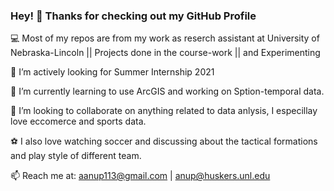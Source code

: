 ### Hey! 👋 Thanks for checking out my GitHub Profile

💻 Most of my repos are from my work as reserch assistant at University of Nebraska-Lincoln || Projects done in the course-work || and Experimenting 

🔭 I’m actively looking for Summer Internship 2021

🌱 I’m currently learning to use ArcGIS and working on Sption-temporal data.

👯 I’m looking to collaborate on anything related to data anlysis, I especillay love eccomerce and sports data.

⚽ I also love watching soccer and discussing about the tactical formations and play style of different team.

📫 Reach me at: aanup113@gmail.com | anup@huskers.unl.edu
